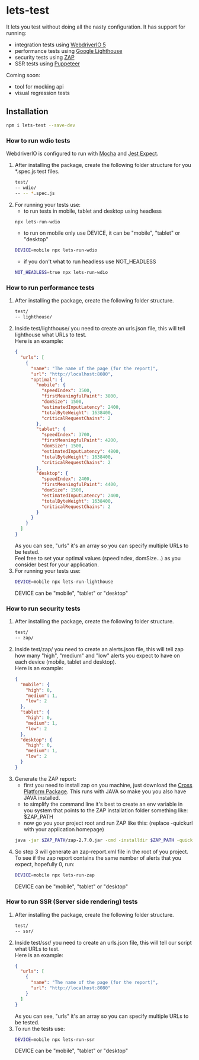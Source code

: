# lets-test
It lets you test without doing all the nasty configuration. It has support for running:
* integration tests using [WebdriverIO 5](https://webdriver.io/)
* performance tests using [Google Lighthouse](https://developers.google.com/web/tools/lighthouse/)
* security tests using [ZAP](https://www.owasp.org/index.php/OWASP_Zed_Attack_Proxy_Project)
* SSR tests using [Puppeteer](https://developers.google.com/web/tools/puppeteer/)

Coming soon:
* tool for mocking api
* visual regression tests

## Installation
```bash
npm i lets-test --save-dev
```

### How to run wdio tests
WebdriverIO is configured to run with [Mocha](https://mochajs.org/) and [Jest Expect](https://jestjs.io/docs/en/expect).  
1. After installing the package, create the following folder structure for you *.spec.js test files.
    ```bash
    test/
    -- wdio/
    -- -- *.spec.js
    ```
2. For running your tests use:
    * to run tests in mobile, tablet and desktop using headless
    ```bash
    npx lets-run-wdio
    ```
    * to run on mobile only use DEVICE, it can be "mobile", "tablet" or "desktop"
    ```bash
    DEVICE=mobile npx lets-run-wdio
    ```
    * if you don't what to run headless use NOT_HEADLESS
    ```bash
    NOT_HEADLESS=true npx lets-run-wdio
    ```

### How to run performance tests
1. After installing the package, create the following folder structure.
    ```bash
    test/
    -- lighthouse/
    ```
2. Inside test/lighthouse/ you need to create an urls.json file, this will tell lighthouse what URLs to test.  
    Here is an example:
    ```json
    {
      "urls": [
        {
          "name": "The name of the page (for the report)",
          "url": "http://localhost:8080",
          "optimal": {
            "mobile": {
              "speedIndex": 3500,
              "firstMeaningfulPaint": 3800,
              "domSize": 1500,
              "estimatedInputLatency": 2400,
              "totalByteWeight": 1638400,
              "criticalRequestChains": 2
            },
            "tablet": {
              "speedIndex": 3700,
              "firstMeaningfulPaint": 4200,
              "domSize": 1500,
              "estimatedInputLatency": 4800,
              "totalByteWeight": 1638400,
              "criticalRequestChains": 2
            },
            "desktop": {
              "speedIndex": 2400,
              "firstMeaningfulPaint": 4400,
              "domSize": 1500,
              "estimatedInputLatency": 2400,
              "totalByteWeight": 1638400,
              "criticalRequestChains": 2
            }
          }
        }
      ]
    }
    ```
    As you can see, "urls" it's an array so you can specify multiple URLs to be tested.  
    Feel free to set your optimal values (speedIndex, domSize...) as you consider best for your application.  
3. For running your tests use:
    ```bash
    DEVICE=mobile npx lets-run-lighthouse
    ```
    DEVICE can be "mobile", "tablet" or "desktop"

### How to run security tests
1. After installing the package, create the following folder structure.
    ```bash
    test/
    -- zap/
    ```
2. Inside test/zap/ you need to create an alerts.json file, this will tell zap how many "high", "medium" and "low" alerts you expect to have on each device (mobile, tablet and desktop).  
    Here is an example:
    ```json
    {
      "mobile": {
        "high": 0,
        "medium": 1,
        "low": 2
      },
      "tablet": {
        "high": 0,
        "medium": 1,
        "low": 2
      },
      "desktop": {
        "high": 0,
        "medium": 1,
        "low": 2
      }
    }
    ```
3. Generate the ZAP report:
    * first you need to install zap on you machine, just download the [Cross Platform Package](https://github.com/zaproxy/zaproxy/wiki/Downloads). This runs with JAVA so make you you also have JAVA installed.
    * to simplify the command line it's best to create an env variable in you system that points to the ZAP installation folder something like: $ZAP_PATH
    * now go you your project root and run ZAP like this: (replace -quickurl with your application homepage)
    ```bash
    java -jar $ZAP_PATH/zap-2.7.0.jar -cmd -installdir $ZAP_PATH -quickurl http://localhost:8080 -quickout $PWD/zap-report.xml
    ```
4. So step 3 will generate an zap-report.xml file in the root of you project.  
    To see if the zap report contains the same number of alerts that you expect, hopefully 0, run:
    ```bash
    DEVICE=mobile npx lets-run-zap
    ```
    DEVICE can be "mobile", "tablet" or "desktop"

### How to run SSR (Server side rendering) tests
1. After installing the package, create the following folder structure.
    ```bash
    test/
    -- ssr/
    ```
2. Inside test/ssr/ you need to create an urls.json file, this will tell our script what URLs to test.  
    Here is an example:
    ```json
    {
      "urls": [
        {
          "name": "The name of the page (for the report)",
          "url": "http://localhost:8080"
        }
      ]
    }
    ```
    As you can see, "urls" it's an array so you can specify multiple URLs to be tested. 
3. To run the tests use:
    ```bash
    DEVICE=mobile npx lets-run-ssr
    ```
    DEVICE can be "mobile", "tablet" or "desktop"